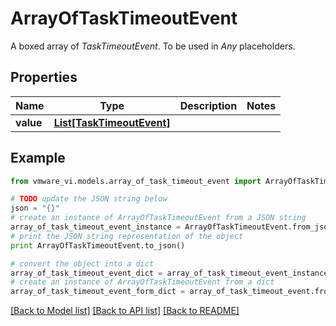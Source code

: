 # ArrayOfTaskTimeoutEvent

A boxed array of *TaskTimeoutEvent*. To be used in *Any* placeholders. 

## Properties
Name | Type | Description | Notes
------------ | ------------- | ------------- | -------------
**value** | [**List[TaskTimeoutEvent]**](TaskTimeoutEvent.md) |  | 

## Example

```python
from vmware_vi.models.array_of_task_timeout_event import ArrayOfTaskTimeoutEvent

# TODO update the JSON string below
json = "{}"
# create an instance of ArrayOfTaskTimeoutEvent from a JSON string
array_of_task_timeout_event_instance = ArrayOfTaskTimeoutEvent.from_json(json)
# print the JSON string representation of the object
print ArrayOfTaskTimeoutEvent.to_json()

# convert the object into a dict
array_of_task_timeout_event_dict = array_of_task_timeout_event_instance.to_dict()
# create an instance of ArrayOfTaskTimeoutEvent from a dict
array_of_task_timeout_event_form_dict = array_of_task_timeout_event.from_dict(array_of_task_timeout_event_dict)
```
[[Back to Model list]](../README.md#documentation-for-models) [[Back to API list]](../README.md#documentation-for-api-endpoints) [[Back to README]](../README.md)


